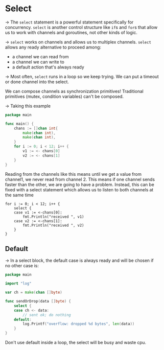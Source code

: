 # Select
→ The `select` statement is a powerful statement specifically for concurrency.
`select` is another control structure like `if`s and `for`s that allow us to work with channels
and goroutines, not other kinds of logic.

→ `select` works on channels and allows us to multiplex channels. `select` allows any ready alternative
to proceed among:
- a channel we can read from
- a channel we can write to
- a default action that's always ready

→ Most often, `select` runs in a loop so we keep trying. We can put a timeout or done channel into the 
select.

We can compose channels as synchronization primitives! Traditional primitives (mutex, condition variables)
can't be composed.

→ Taking this example

```go
package main

func main() {
	chans := []chan int{
		make(chan int),
		make(chan int),
	}
	for i := 0; i < 12; i++ {
		v1 := <- chans[0] 
		v2 := <- chans[1] 
	}
}
```
Reading from the channels like this means until we get a value from channel1, 
we never read from channel 2. This means if one channel sends faster than the other, we are going to have a
problem. Instead, this can be fixed with a select statement which allows us to listen to both channels at the same
time

```text
for i := 0; i < 12; i++ {
	select {
	case v1 := <-chans[0]:
		fmt.Println("received ", v1)
	case v2 := <-chans[1]:
		fmt.Println("received ", v2)
	}
}

```

## Default

→ In a select block, the default case is always ready and will be chosen if no other case is:

```go
package main

import "log"

var ch = make(chan []byte)

func sendOrDrop(data []byte) {
	select {
	case ch <- data:
		// sent ok; do nothing
	default:
		log.Printf("overflow: dropped %d bytes", len(data))
	}
}
```

Don't use default inside a loop, the select will be busy and waste cpu.
